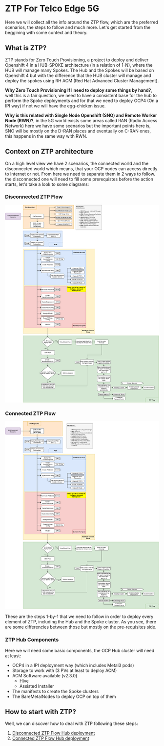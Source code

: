 # ZTP For Telco Edge 5G

Here we will collect all the info around the ZTP flow, which are the preferred scenarios, the steps to follow and much more. Let's get started from the beggining with some context and theory.

## What is ZTP?

ZTP stands for Zero Touch Provisioning, a project to deploy and deliver Openshift 4 in a HUB-SPOKE architecture (in a relation of 1-N), where the HUB will manage many Spokes. The Hub and the Spokes will be based on Openshift 4 but with the difference that the HUB cluster will manage and deploy the spokes using RH ACM (Red Hat Advanced Cluster Management).

**Why Zero Touch Provisioning If I need to deploy some things by hand?**, well this is a fair question, we need to have a consistent base for the hub to perform the Spoke deployments and for that we need to deploy OCP4 (On a IPI way) if not we will have the egg-chicken issue.

**Why is this related with Single Node Openshift (SNO) and Remote Worker Node (RWN)?**, in the 5G world exists some areas called RAN (Radio Access Network) here we have some scenarios but the important points here is, SNO will be mostly on the D-RAN places and eventually on C-RAN ones, this happens in the same way with RWN.

## Context on ZTP architecture

On a high level view we have 2 scenarios, the connected world and the disconnected world which means, that your OCP nodes can access directly to Internet or not. From here we need to separate them in 2 ways to follow. the disconnected one will need to fill some prerequistes before the action starts, let's take a look to some diagrams:

### Disconnected ZTP Flow

![](/assets/ztp-flow-disconnected.png)

### Connected ZTP Flow

![](/assets/ztp-flow-connected.png)


These are the steps 1-by-1 that we need to follow in order to deploy every element of ZTP, including the Hub and the Spoke cluster. As you see, there are some differencies between those but mostly on the pre-requisites side.

### ZTP Hub Components

Here we will need some basic components, the OCP Hub cluster will need at least:

- OCP4 in a IPI deployment way (which includes Metal3 pods)
- Storage to work with (3 PVs at least to deploy ACM)
- ACM Software available (v2.3.0)
    - Hive
    - Assisted Installer
- The manifests to create the Spoke clusters
- The BareMetalNodes to deploy OCP on top of them


## How to start with ZTP?

Well, we can discover how to deal with ZTP following these steps:

1. [Disconnected ZTP Flow Hub deployment](/docs/disconnected-ZTP-flow-hub-deployment.md)
2. [Connected ZTP Flow Hub deployment](/docs/connected-ZTP-flow-hub-deployment.md)
